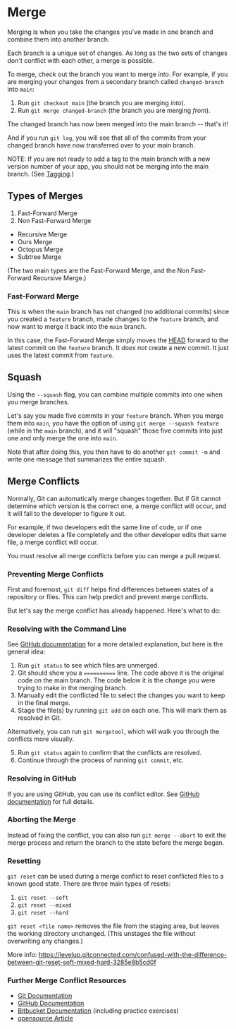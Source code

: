 # Merge

Merging is when you take the changes you've made in one branch and combine them into another branch.

Each branch is a unique set of changes.  As long as the two sets of changes don't conflict with each other, a merge is possible.

To merge, check out the branch you want to merge *into*.  For example, if you are merging your changes from a secondary branch called `changed-branch` into `main`:

1. Run `git checkout main` (the branch you are merging *into*).
2. Run `git merge changed-branch` (the branch you are merging *from*).

The changed branch has now been merged into the main branch -- that's it!

And if you run `git log`, you will see that all of the commits from your changed branch have now transferred over to your main branch.

NOTE: If you are not ready to add a tag to the main branch with a new version number of your app, you should not be merging into the main branch.  (See [Tagging](../tagging.md).)


## Types of Merges

1. Fast-Forward Merge
2. Non Fast-Forward Merge
  - Recursive Merge
  - Ours Merge
  - Octopus Merge
  - Subtree Merge

(The two main types are the Fast-Forward Merge, and the Non Fast-Forward Recursive Merge.)


### Fast-Forward Merge

This is when the `main` branch has not changed (no additional commits) since you created a `feature` branch, made changes to the `feature` branch, and now want to merge it back into the `main` branch.

In this case, the Fast-Forward Merge simply moves the [HEAD](../head/head.md) forward to the latest commit on the `feature` branch.  It *does not* create a new commit.  It just uses the latest commit from `feature`.


## Squash

Using the `--squash` flag, you can combine multiple commits into one when you merge branches.

Let's say you made five commits in your `feature` branch.  When you merge them into `main`, you have the option of using `git merge --squash feature` (while in the `main` branch), and it will "squash" those five commits into just one and only merge the one into `main`.

Note that after doing this, you then have to do another `git commit -m` and write one message that summarizes the entire squash.


## Merge Conflicts

Normally, Git can automatically merge changes together.  But if Git cannot determine which version is the correct one, a merge conflict will occur, and it will fall to the developer to figure it out.

For example, if two developers edit the same line of code, or if one developer deletes a file completely and the other developer edits that same file, a merge conflict will occur.

You must resolve all merge conflicts before you can merge a pull request.


### Preventing Merge Conflicts

First and foremost, `git diff` helps find differences between states of a repository or files.  This can help predict and prevent merge conflicts.

But let's say the merge conflict has already happened.  Here's what to do:


### Resolving with the Command Line

See [GitHub documentation](https://docs.github.com/en/github/collaborating-with-pull-requests/addressing-merge-conflicts/resolving-a-merge-conflict-using-the-command-line) for a more detailed explanation, but here is the general idea:

1. Run `git status` to see which files are unmerged.
2. Git should show you a `==========` line.  The code above it is the original code on the main branch.  The code below it is the change you were trying to make in the merging branch.
3. Manually edit the conflicted file to select the changes you want to keep in the final merge.
4. Stage the file(s) by running `git add` on each one.  This will mark them as resolved in Git.

Alternatively, you can run `git mergetool`, which will walk you through the conflicts more visually.

5. Run `git status` again to confirm that the conflicts are resolved.
6. Continue through the process of running `git commit`, etc.


### Resolving in GitHub

If you are using GitHub, you can use its conflict editor.  See [GitHub documentation](https://docs.github.com/en/github/collaborating-with-pull-requests/addressing-merge-conflicts/resolving-a-merge-conflict-on-github) for full details.


### Aborting the Merge

Instead of fixing the conflict, you can also run `git merge --abort` to exit the merge process and return the branch to the state before the merge began.


### Resetting

`git reset` can be used during a merge conflict to reset conflicted files to a known good state.  There are three main types of resets:

1. `git reset --soft`
2. `git reset --mixed`
3. `git reset --hard`

`git reset <file name>` removes the file from the staging area, but leaves the working directory unchanged.  (This unstages the file without overwriting any changes.)

More info: https://levelup.gitconnected.com/confused-with-the-difference-between-git-reset-soft-mixed-hard-3285e8b5cd0f


### Further Merge Conflict Resources

- [Git Documentation](https://git-scm.com/book/en/v2/Git-Branching-Basic-Branching-and-Merging#_basic_merge_conflicts)
- [GitHub Documentation](https://docs.github.com/en/github/collaborating-with-pull-requests/addressing-merge-conflicts)
- [Bitbucket Documentation](https://www.atlassian.com/git/tutorials/using-branches/merge-conflicts) (including practice exercises)
- [opensource Article](https://opensource.com/article/20/4/git-merge-conflict)